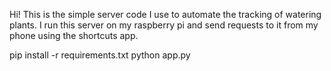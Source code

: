 Hi! This is the simple server code I use to automate the tracking of watering plants. I run this server on my raspberry pi and send requests to it from my phone using the shortcuts app.

pip install -r requirements.txt
python app.py
